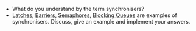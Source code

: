 - What do you understand by the term synchronisers?
- [Latches](Latches.java), [Barriers](Barriers.java), [Semaphores](Semaphores.java), [Blocking Queues](BlockingQueues.java) are examples of synchronisers. Discuss, give an example and implement your answers.
